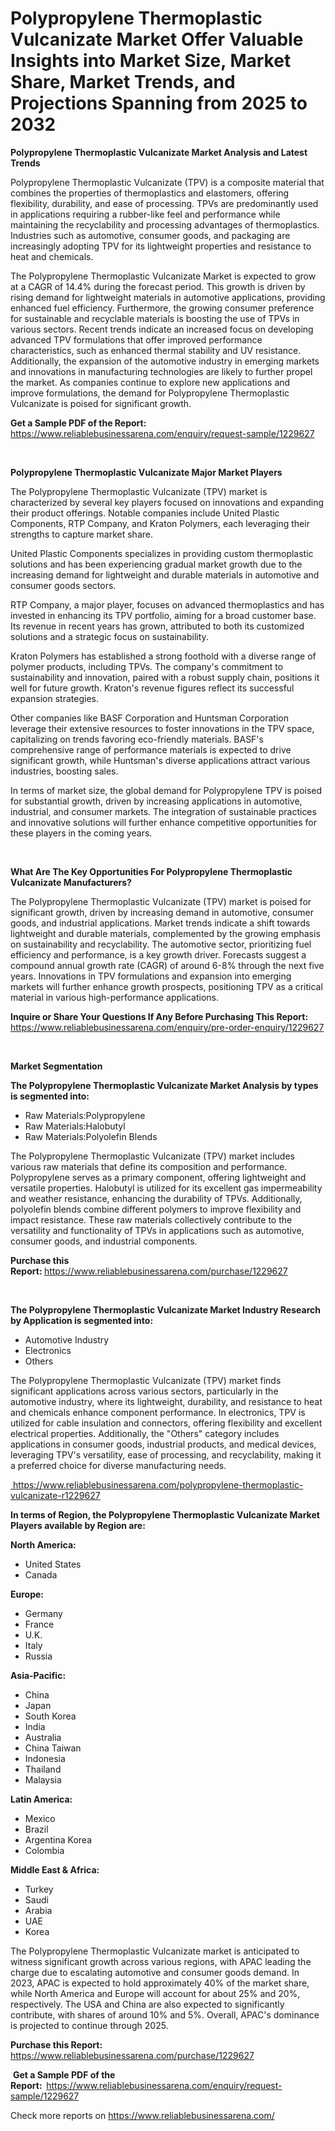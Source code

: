 <p><h1>Polypropylene Thermoplastic Vulcanizate Market Offer Valuable Insights into Market Size, Market Share, Market Trends, and Projections Spanning from 2025 to 2032</h1></p><p><strong>Polypropylene Thermoplastic Vulcanizate Market Analysis and Latest Trends</strong></p>
<p><p>Polypropylene Thermoplastic Vulcanizate (TPV) is a composite material that combines the properties of thermoplastics and elastomers, offering flexibility, durability, and ease of processing. TPVs are predominantly used in applications requiring a rubber-like feel and performance while maintaining the recyclability and processing advantages of thermoplastics. Industries such as automotive, consumer goods, and packaging are increasingly adopting TPV for its lightweight properties and resistance to heat and chemicals.</p><p>The Polypropylene Thermoplastic Vulcanizate Market is expected to grow at a CAGR of 14.4% during the forecast period. This growth is driven by rising demand for lightweight materials in automotive applications, providing enhanced fuel efficiency. Furthermore, the growing consumer preference for sustainable and recyclable materials is boosting the use of TPVs in various sectors. Recent trends indicate an increased focus on developing advanced TPV formulations that offer improved performance characteristics, such as enhanced thermal stability and UV resistance. Additionally, the expansion of the automotive industry in emerging markets and innovations in manufacturing technologies are likely to further propel the market. As companies continue to explore new applications and improve formulations, the demand for Polypropylene Thermoplastic Vulcanizate is poised for significant growth.</p></p>
<p><strong>Get a Sample PDF of the Report:&nbsp;</strong> <a href="https://www.reliablebusinessarena.com/enquiry/request-sample/1229627?utm_campaign=3042&utm_medium=2&utm_source=Github&utm_content=ia&utm_term=03042025&utm_id=polypropylene-thermoplastic-vulcanizate">https://www.reliablebusinessarena.com/enquiry/request-sample/1229627</a></p>
<p>&nbsp;</p>
<p><strong>Polypropylene Thermoplastic Vulcanizate Major Market Players</strong></p>
<p><p>The Polypropylene Thermoplastic Vulcanizate (TPV) market is characterized by several key players focused on innovations and expanding their product offerings. Notable companies include United Plastic Components, RTP Company, and Kraton Polymers, each leveraging their strengths to capture market share. </p><p>United Plastic Components specializes in providing custom thermoplastic solutions and has been experiencing gradual market growth due to the increasing demand for lightweight and durable materials in automotive and consumer goods sectors.</p><p>RTP Company, a major player, focuses on advanced thermoplastics and has invested in enhancing its TPV portfolio, aiming for a broad customer base. Its revenue in recent years has grown, attributed to both its customized solutions and a strategic focus on sustainability.</p><p>Kraton Polymers has established a strong foothold with a diverse range of polymer products, including TPVs. The company's commitment to sustainability and innovation, paired with a robust supply chain, positions it well for future growth. Kraton's revenue figures reflect its successful expansion strategies.</p><p>Other companies like BASF Corporation and Huntsman Corporation leverage their extensive resources to foster innovations in the TPV space, capitalizing on trends favoring eco-friendly materials. BASF's comprehensive range of performance materials is expected to drive significant growth, while Huntsman's diverse applications attract various industries, boosting sales.</p><p>In terms of market size, the global demand for Polypropylene TPV is poised for substantial growth, driven by increasing applications in automotive, industrial, and consumer markets. The integration of sustainable practices and innovative solutions will further enhance competitive opportunities for these players in the coming years.</p></p>
<p>&nbsp;</p>
<p><strong>What Are The Key Opportunities For Polypropylene Thermoplastic Vulcanizate Manufacturers?</strong></p>
<p><p>The Polypropylene Thermoplastic Vulcanizate (TPV) market is poised for significant growth, driven by increasing demand in automotive, consumer goods, and industrial applications. Market trends indicate a shift towards lightweight and durable materials, complemented by the growing emphasis on sustainability and recyclability. The automotive sector, prioritizing fuel efficiency and performance, is a key growth driver. Forecasts suggest a compound annual growth rate (CAGR) of around 6-8% through the next five years. Innovations in TPV formulations and expansion into emerging markets will further enhance growth prospects, positioning TPV as a critical material in various high-performance applications.</p></p>
<p><strong>Inquire or Share Your Questions If Any Before Purchasing This Report:</strong> <a href="https://www.reliablebusinessarena.com/enquiry/pre-order-enquiry/1229627?utm_campaign=3042&utm_medium=2&utm_source=Github&utm_content=ia&utm_term=03042025&utm_id=polypropylene-thermoplastic-vulcanizate">https://www.reliablebusinessarena.com/enquiry/pre-order-enquiry/1229627</a></p>
<p>&nbsp;</p>
<p><strong>Market Segmentation</strong></p>
<p><strong>The Polypropylene Thermoplastic Vulcanizate Market Analysis by types is segmented into:</strong></p>
<p><ul><li>Raw Materials:Polypropylene</li><li>Raw Materials:Halobutyl</li><li>Raw Materials:Polyolefin Blends</li></ul></p>
<p><p>The Polypropylene Thermoplastic Vulcanizate (TPV) market includes various raw materials that define its composition and performance. Polypropylene serves as a primary component, offering lightweight and versatile properties. Halobutyl is utilized for its excellent gas impermeability and weather resistance, enhancing the durability of TPVs. Additionally, polyolefin blends combine different polymers to improve flexibility and impact resistance. These raw materials collectively contribute to the versatility and functionality of TPVs in applications such as automotive, consumer goods, and industrial components.</p></p>
<p><strong>Purchase this Report:&nbsp;</strong><a href="https://www.reliablebusinessarena.com/purchase/1229627?utm_campaign=3042&utm_medium=2&utm_source=Github&utm_content=ia&utm_term=03042025&utm_id=polypropylene-thermoplastic-vulcanizate">https://www.reliablebusinessarena.com/purchase/1229627</a></p>
<p>&nbsp;</p>
<p><strong>The Polypropylene Thermoplastic Vulcanizate Market Industry Research by Application is segmented into:</strong></p>
<p><ul><li>Automotive Industry</li><li>Electronics</li><li>Others</li></ul></p>
<p><p>The Polypropylene Thermoplastic Vulcanizate (TPV) market finds significant applications across various sectors, particularly in the automotive industry, where its lightweight, durability, and resistance to heat and chemicals enhance component performance. In electronics, TPV is utilized for cable insulation and connectors, offering flexibility and excellent electrical properties. Additionally, the "Others" category includes applications in consumer goods, industrial products, and medical devices, leveraging TPV's versatility, ease of processing, and recyclability, making it a preferred choice for diverse manufacturing needs.</p></p>
<p><a href="https://www.reliablebusinessarena.com/polypropylene-thermoplastic-vulcanizate-r1229627?utm_campaign=3042&utm_medium=2&utm_source=Github&utm_content=ia&utm_term=03042025&utm_id=polypropylene-thermoplastic-vulcanizate">&nbsp;https://www.reliablebusinessarena.com/polypropylene-thermoplastic-vulcanizate-r1229627</a></p>
<p><strong>In terms of Region, the Polypropylene Thermoplastic Vulcanizate Market Players available by Region are:</strong></p>
<p>
    <p> <strong> North America: </strong>
        <ul>
            <li>United States</li>
            <li>Canada</li>
        </ul>
        </p> 
    <p> <strong> Europe: </strong>
        <ul>
            <li>Germany</li>
            <li>France</li>
            <li>U.K.</li>
            <li>Italy</li>
            <li>Russia</li>
        </ul>
        </p> 
    <p> <strong> Asia-Pacific: </strong>
        <ul>
            <li>China</li>
            <li>Japan</li>
            <li>South Korea</li>
            <li>India</li>
            <li>Australia</li>
            <li>China Taiwan</li>
            <li>Indonesia</li>
            <li>Thailand</li>
            <li>Malaysia</li>
        </ul>
        </p> 
    <p> <strong> Latin America: </strong>
        <ul>
            <li>Mexico</li>
            <li>Brazil</li>
            <li>Argentina Korea</li>
            <li>Colombia</li>
        </ul>
        </p> 
    <p> <strong> Middle East & Africa: </strong>
        <ul>
            <li>Turkey</li>
            <li>Saudi</li>
            <li>Arabia</li>
            <li>UAE</li>
            <li>Korea</li>
        </ul>
    </p>
    </p>
<p><p>The Polypropylene Thermoplastic Vulcanizate market is anticipated to witness significant growth across various regions, with APAC leading the charge due to escalating automotive and consumer goods demand. In 2023, APAC is expected to hold approximately 40% of the market share, while North America and Europe will account for about 25% and 20%, respectively. The USA and China are also expected to significantly contribute, with shares of around 10% and 5%. Overall, APAC's dominance is projected to continue through 2025.</p></p>
<p><strong>Purchase this Report: </strong><a href="https://www.reliablebusinessarena.com/purchase/1229627?utm_campaign=3042&utm_medium=2&utm_source=Github&utm_content=ia&utm_term=03042025&utm_id=polypropylene-thermoplastic-vulcanizate">https://www.reliablebusinessarena.com/purchase/1229627</a></p>
<p>&nbsp;<strong>Get a Sample PDF of the Report:&nbsp;&nbsp;</strong><a href="https://www.reliablebusinessarena.com/enquiry/request-sample/1229627?utm_campaign=3042&utm_medium=2&utm_source=Github&utm_content=ia&utm_term=03042025&utm_id=polypropylene-thermoplastic-vulcanizate">https://www.reliablebusinessarena.com/enquiry/request-sample/1229627</a></p>
<p><strong></strong></p>
<p>Check more reports on <a href="https://www.reliablebusinessarena.com/?utm_campaign=3042&utm_medium=2&utm_source=Github&utm_content=ia&utm_term=03042025&utm_id=polypropylene-thermoplastic-vulcanizate">https://www.reliablebusinessarena.com/</a></p>